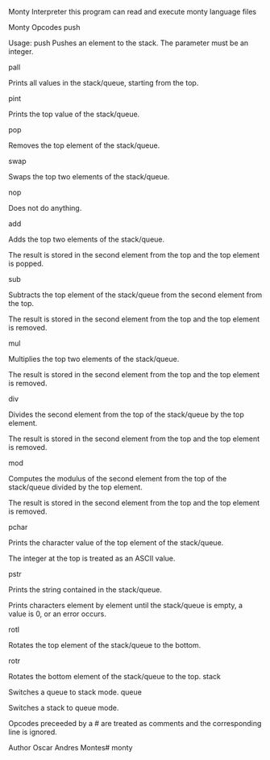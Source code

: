 Monty Interpreter
this program can read and execute monty language files

Monty Opcodes
push

Usage: push <int>
Pushes an element to the stack.
The parameter <int> must be an integer.

pall

Prints all values in the stack/queue, starting from the top.

pint

Prints the top value of the stack/queue.

pop

Removes the top element of the stack/queue.

swap

Swaps the top two elements of the stack/queue.

nop

Does not do anything.

add

Adds the top two elements of the stack/queue.

The result is stored in the second element from the top and the top element is popped.

sub

Subtracts the top element of the stack/queue from the second element from the top.

The result is stored in the second element from the top and the top element is removed.

mul

Multiplies the top two elements of the stack/queue.

The result is stored in the second element from the top and the top element is removed.

div

Divides the second element from the top of the stack/queue by the top element.

The result is stored in the second element from the top and the top element is removed.

mod

Computes the modulus of the second element from the top of the stack/queue divided by the top element.

The result is stored in the second element from the top and the top element is removed.

pchar

Prints the character value of the top element of the stack/queue.

The integer at the top is treated as an ASCII value.

pstr

Prints the string contained in the stack/queue.

Prints characters element by element until the stack/queue is empty, a value is 0, or an error occurs.

rotl

Rotates the top element of the stack/queue to the bottom.

rotr

Rotates the bottom element of the stack/queue to the top.
stack

Switches a queue to stack mode.
queue

Switches a stack to queue mode.

Opcodes preceeded by a # are treated as comments and the corresponding line is ignored.

Author Oscar Andres Montes# monty
